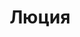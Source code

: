 ---
title: "Люция"
description: "Сексуальность – мое второе имя, по словам многих мужчин. Я – невероятной обаятельности брюнетка, которая подарит тебе незабываемые чувства и эмоции от времяпровождения со мной. Как VIP эскортница я умело пользуюсь рядом знаний, как наилучшим образом произвести впечатление на мужчин. Я также могу составить тебе компанию во время ужина в ресторане или отдыха в отеле.

Моим хобби являются танцы, которыми я занимаюсь профессионально с юного возраста, так что с удовольствием станцую тебе в номере. Вдобавок я получила высшее образование и восхищаюсь изучением французского и английского языков, которыми владею на достаточно продвинутом уровне.

Пиши в агентство ВИП эскорта, и менеджер организует встречу!"
Price: "От 1000$"
height: "177"
bustSize: "2"
hairColor: "brunet"
visa: "europe"
weight: "48"
age: "26"
folder: lucia2
mainImage: 1.webp
images:
  - 2.webp
  - 3.webp
---